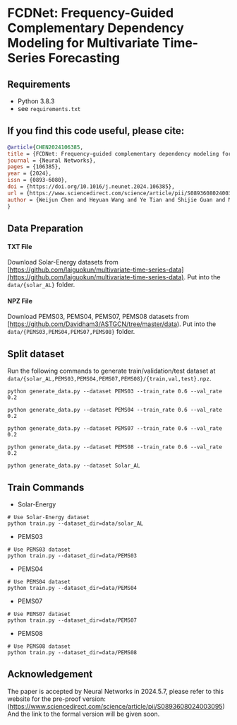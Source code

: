 # FCDNet: Frequency-Guided Complementary Dependency Modeling for Multivariate Time-Series Forecasting
## Requirements
- Python 3.8.3
- see `requirements.txt`

## If you find this code useful, please cite:
```bibtex
@article{CHEN2024106385,
title = {FCDNet: Frequency-guided complementary dependency modeling for multivariate time-series forecasting},
journal = {Neural Networks},
pages = {106385},
year = {2024},
issn = {0893-6080},
doi = {https://doi.org/10.1016/j.neunet.2024.106385},
url = {https://www.sciencedirect.com/science/article/pii/S0893608024003095},
author = {Weijun Chen and Heyuan Wang and Ye Tian and Shijie Guan and Ning Liu}
}
```

## Data Preparation

#### TXT File
Download Solar-Energy datasets from [https://github.com/laiguokun/multivariate-time-series-data](https://github.com/laiguokun/multivariate-time-series-data). Put into the `data/{solar_AL}` folder.

#### NPZ File

Download PEMS03, PEMS04, PEMS07, PEMS08 datasets from [https://github.com/Davidham3/ASTGCN/tree/master/data). Put into the `data/{PEMS03,PEMS04,PEMS07,PEMS08}` folder.

## Split dataset

Run the following commands to generate train/validation/test dataset at `data/{solar_AL,PEMS03,PEMS04,PEMS07,PEMS08}/{train,val,test}.npz`.

```
python generate_data.py --dataset PEMS03 --train_rate 0.6 --val_rate 0.2

python generate_data.py --dataset PEMS04 --train_rate 0.6 --val_rate 0.2

python generate_data.py --dataset PEMS07 --train_rate 0.6 --val_rate 0.2

python generate_data.py --dataset PEMS08 --train_rate 0.6 --val_rate 0.2

python generate_data.py --dataset Solar_AL
```

## Train Commands

* Solar-Energy
```
# Use Solar-Energy dataset
python train.py --dataset_dir=data/solar_AL
```
* PEMS03
```
# Use PEMS03 dataset
python train.py --dataset_dir=data/PEMS03
```
* PEMS04
```
# Use PEMS04 dataset
python train.py --dataset_dir=data/PEMS04
```
* PEMS07
```
# Use PEMS07 dataset
python train.py --dataset_dir=data/PEMS07 
```
* PEMS08
```
# Use PEMS08 dataset
python train.py --dataset_dir=data/PEMS08
```
## Acknowledgement
The paper is accepted by Neural Networks in 2024.5.7, please refer to this website for the pre-proof version: (https://www.sciencedirect.com/science/article/pii/S0893608024003095) And the link to the formal version will be given soon.
